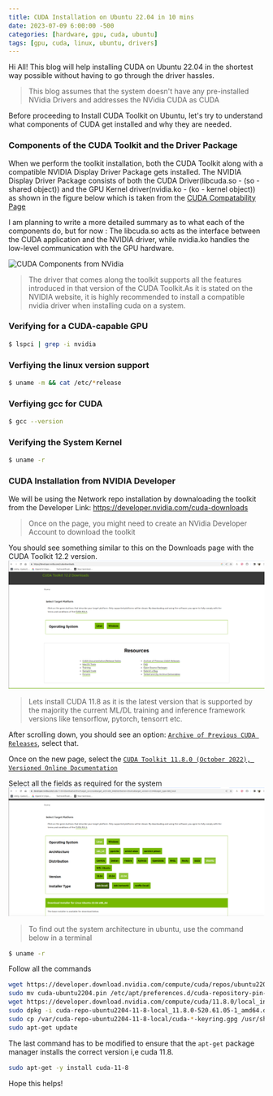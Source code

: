 ```yaml
---
title: CUDA Installation on Ubuntu 22.04 in 10 mins
date: 2023-07-09 6:00:00 -500
categories: [hardware, gpu, cuda, ubuntu]
tags: [gpu, cuda, linux, ubuntu, drivers]
---
```


Hi All! This blog will help installing CUDA on Ubuntu 22.04 in the shortest way possible without having to go through the driver hassles.

> This blog assumes that the system doesn't have any pre-installed NVidia Drivers and addresses the NVidia CUDA as CUDA

Before proceeding to Install CUDA Toolkit on Ubuntu, let's try to understand what components of CUDA get installed and why they are needed.

### Components of the CUDA Toolkit and the Driver Package
When we perform the toolkit installation, both the CUDA Toolkit along with a compatible NVIDIA Display Driver Package gets installed. The NVIDIA Display Driver Package consists of both the CUDA Driver(libcuda.so - (so - shared object)) and the GPU Kernel driver(nvidia.ko - (ko - kernel object)) as shown in the figure below which is taken from the [CUDA Compatability Page](https://docs.nvidia.com/deploy/cuda-compatibility/)

I am planning to write a more detailed summary as to what each of the components do, but for now : The libcuda.so acts as the interface between the CUDA application and the NVIDIA driver, while nvidia.ko handles the low-level communication with the GPU hardware.

![CUDA Components from NVidia](https://docs.nvidia.com/deploy/cuda-compatibility/graphics/CUDA-components.png)

> The driver that comes along the toolkit supports all the features introduced in that version of the CUDA Toolkit.As it is stated on the NVIDIA website, it is highly recommended to install a compatible nvidia driver when installing cuda on a system.


### Verifying for a CUDA-capable GPU  

```bash
$ lspci | grep -i nvidia
```
### Verfiying the linux version support 

```bash
$ uname -m && cat /etc/*release
```
### Verfiying gcc for CUDA

```bash
$ gcc --version
```
### Verifying the System Kernel 

```bash
$ uname -r
```
### CUDA Installation from NVIDIA Developer 

 We will be using the Network repo installation by downaloading the toolkit from the Developer Link: https://developer.nvidia.com/cuda-downloads

> Once on the page, you might need to create an NVidia Developer Account to download the toolkit

You should see something similar to this on the Downloads page with the CUDA Toolkit 12.2 version.
![CUDA Toolkit Download Website](/assets/img/07-09-cuda-installation/07-09-cuda-installation-11-8-website.png)

> Lets install CUDA 11.8 as it is the latest version that is supported by the majority the current ML/DL training and inference framework versions like tensorflow, pytorch, tensorrt etc. 

After scrolling down, you should see an option: 
[`Archive of Previous CUDA Releases`](https://developer.nvidia.com/cuda-toolkit-archive), select that. 

Once on the new page, select the [`CUDA Toolkit 11.8.0 (October 2022), Versioned Online Documentation`](https://developer.nvidia.com/cuda-11-8-0-download-archive)

Select all the fields as required for the system 
![CUDA-System Fields ](/assets/img/07-09-cuda-installation/07-09-cuda-installation-11-8-fields.png)

 > To find out the system architecture in ubuntu, use the command below in a terminal 

```bash
$ uname -r
```
Follow all the commands 
```bash 
wget https://developer.download.nvidia.com/compute/cuda/repos/ubuntu2204/x86_64/cuda-ubuntu2204.pin
sudo mv cuda-ubuntu2204.pin /etc/apt/preferences.d/cuda-repository-pin-600
wget https://developer.download.nvidia.com/compute/cuda/11.8.0/local_installers/cuda-repo-ubuntu2204-11-8-local_11.8.0-520.61.05-1_amd64.deb
sudo dpkg -i cuda-repo-ubuntu2204-11-8-local_11.8.0-520.61.05-1_amd64.deb
sudo cp /var/cuda-repo-ubuntu2204-11-8-local/cuda-*-keyring.gpg /usr/share/keyrings/
sudo apt-get update
```
The last command has to be modified to ensure that the `apt-get` package manager installs the correct version i,e cuda 11.8.

```bash 
sudo apt-get -y install cuda-11-8
```

Hope this helps! 


